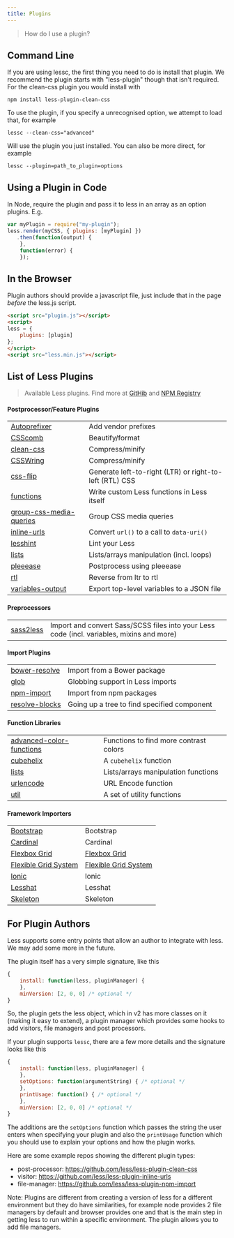 ```yaml
---
title: Plugins
---
```


>How do I use a plugin? 

Command Line
--------------------------------------

If you are using lessc, the first thing you need to do is install that plugin. We recommend the plugin starts with "less-plugin" though that isn't required. For the clean-css plugin you would install with
```
npm install less-plugin-clean-css
```

To use the plugin, if you specify a unrecognised option, we attempt to load that, for example
```
lessc --clean-css="advanced"
```

Will use the plugin you just installed. You can also be more direct, for example

```
lessc --plugin=path_to_plugin=options
```

Using a Plugin in Code
----------------------

In Node, require the plugin and pass it to less in an array as an option plugins. E.g.

```js
var myPlugin = require("my-plugin");
less.render(myCSS, { plugins: [myPlugin] })
   .then(function(output) {
    },
    function(error) {
    });
```

In the Browser
-------------------

Plugin authors should provide a javascript file, just include that in the page *before* the less.js script.

```html
<script src="plugin.js"></script>
<script>
less = { 
    plugins: [plugin]
};
</script>  
<script src="less.min.js"></script>
```

List of Less Plugins
--------------------

> Available Less plugins. Find more at [GitHib](https://github.com/search?q=topic%3Aless-plugin&type=Repositories) and [NPM Registry](https://www.npmjs.com/search?q=%22less-plugin%22) 

#### Postprocessor/Feature Plugins
| | |
|---|---|
| [Autoprefixer](https://github.com/less/less-plugin-autoprefix) | Add vendor prefixes
| [CSScomb](https://github.com/bassjobsen/less-plugin-csscomb/) | Beautify/format
| [clean-css](https://github.com/less/less-plugin-clean-css) | Compress/minify
| [CSSWring](https://github.com/bassjobsen/less-plugin-csswring) | Compress/minify
| [css-flip](https://github.com/bassjobsen/less-plugin-css-flip) | Generate left-to-right (LTR) or right-to-left (RTL) CSS
| [functions](https://github.com/seven-phases-max/less-plugin-functions) | Write custom Less functions in Less itself
| [group-css-media-queries](https://github.com/bassjobsen/less-plugin-group-css-media-queries) | Group CSS media queries
| [inline-urls](https://github.com/less/less-plugin-inline-urls) | Convert `url()` to a call to `data-uri()`
| [lesshint](https://github.com/lesshint/lesshint) | Lint your Less
| [lists](https://github.com/seven-phases-max/less-plugin-lists) | Lists/arrays manipulation (incl. loops)
| [pleeease](https://github.com/bassjobsen/less-plugin-pleeease) | Postprocess using pleeease
| [rtl](https://github.com/less/less-plugin-rtl) | Reverse from ltr to rtl
| [variables-output](https://github.com/Craga89/less-plugin-variables-output) | Export top-level variables to a JSON file

#### Preprocessors
| | |
|---|---|
| [sass2less](https://github.com/mediafreakch/less-plugin-sass2less) | Import and convert Sass/SCSS files into your Less code (incl. variables, mixins and more)

#### Import Plugins
| | |
|---|---|
| [bower-resolve](https://github.com/Mercateo/less-plugin-bower-resolve) | Import from a Bower package
| [glob](https://github.com/just-boris/less-plugin-glob) | Globbing support in Less imports
| [npm-import](https://github.com/less/less-plugin-npm-import) | Import from npm packages
| [resolve-blocks](https://github.com/Dalee/less-plugin-resolve-blocks) | Going up a tree to find specified component

#### Function Libraries
| | |
|---|---|
| [advanced-color-functions](https://github.com/less/less-plugin-advanced-color-functions/) | Functions to find more contrast colors
| [cubehelix](https://github.com/bassjobsen/less-plugin-cubehelix) | A `cubehelix` function
| [lists](https://github.com/seven-phases-max/less-plugin-lists) | Lists/arrays manipulation functions
| [urlencode](https://github.com/calvinjuarez/less-plugin-urlencode) | URL Encode function
| [util](https://github.com/FaberVitale/less-plugin-util) | A set of utility functions

#### Framework Importers
| | |
|---|---|
| [Bootstrap](https://github.com/bassjobsen/less-plugin-bootstrap/) | Bootstrap
| [Cardinal](https://github.com/bassjobsen/less-plugin-cardinal) | Cardinal
| [Flexbox Grid](https://github.com/bassjobsen/less-plugin-flexboxgrid)  | [Flexbox Grid](http://flexboxgrid.com/)
| [Flexible Grid System](https://github.com/bassjobsen/less-plugin-flexiblegs) | [Flexible Grid System](http://flexible.gs/)
| [Ionic](https://github.com/bassjobsen/less-plugin-ionic) | Ionic
| [Lesshat](https://github.com/bassjobsen/less-plugin-lesshat/) | Lesshat
| [Skeleton](https://github.com/bassjobsen/less-plugin-skeleton) | Skeleton

For Plugin Authors
--------------------------

Less supports some entry points that allow an author to integrate with less. We may add some more in the future.

The plugin itself has a very simple signature, like this
```js
{
    install: function(less, pluginManager) {
    },
    minVersion: [2, 0, 0] /* optional */
}
```
So, the plugin gets the less object, which in v2 has more classes on it (making it easy to extend), a plugin manager which provides some hooks to add visitors, file managers and post processors.

If your plugin supports `lessc`, there are a few more details and the signature looks like this

```js
{
    install: function(less, pluginManager) {
    },
    setOptions: function(argumentString) { /* optional */
    },
    printUsage: function() { /* optional */
    },
    minVersion: [2, 0, 0] /* optional */
}
```
The additions are the `setOptions` function which passes the string the user enters when specifying your plugin and also the `printUsage` function which you should use to explain your options and how the plugin works.

Here are some example repos showing the different plugin types:
 - post-processor: https://github.com/less/less-plugin-clean-css
 - visitor: https://github.com/less/less-plugin-inline-urls
 - file-manager: https://github.com/less/less-plugin-npm-import

Note: Plugins are different from creating a version of less for a different environment but they do have similarities, for example node provides 2 file managers by default and browser provides one and that is the main step in getting less to run within a specific environment. The plugin allows you to add file managers.
